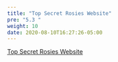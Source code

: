```yaml
---
title: "Top Secret Rosies Website"
pre: "5.3 "
weight: 10
date: 2020-08-10T16:27:26-05:00
---
```


[Top Secret Rosies Website](http://www.topsecretrosies.com/ "External Website for Top Secret Rosies")


